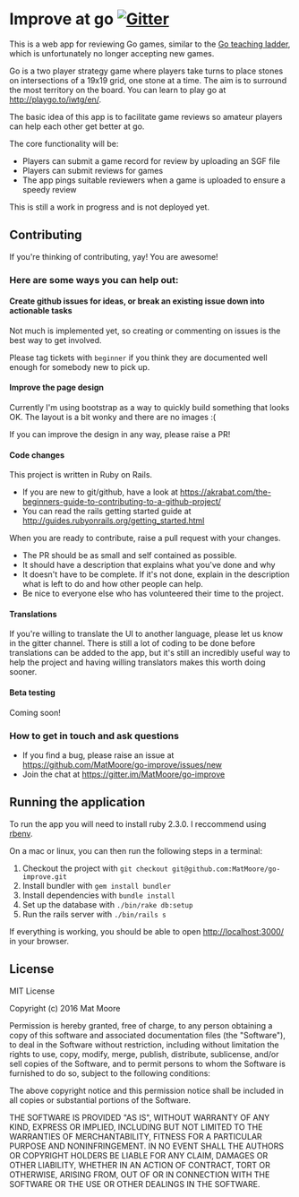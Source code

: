 # Improve at go [![Gitter](https://badges.gitter.im/MatMoore/go-improve.svg)](https://gitter.im/MatMoore/go-improve?utm_source=badge&utm_medium=badge&utm_campaign=pr-badge)

This is a web app for reviewing Go games, similar to the [Go teaching ladder](https://gtl.xmp.net/), which is unfortunately no longer accepting new games.

Go is a two player strategy game where players take turns to place stones on intersections of a 19x19 grid, one stone at a time. The aim is to surround the most territory on the board. You can learn to play go at <http://playgo.to/iwtg/en/>.

The basic idea of this app is to facilitate game reviews so amateur players can help each other get better at go.

The core functionality will be:

* Players can submit a game record for review by uploading an SGF file
* Players can submit reviews for games
* The app pings suitable reviewers when a game is uploaded to ensure a speedy review

This is still a work in progress and is not deployed yet.

## Contributing

If you're thinking of contributing, yay! You are awesome!

### Here are some ways you can help out:

#### Create github issues for ideas, or break an existing issue down into actionable tasks

Not much is implemented yet, so creating or commenting on issues is the best way to get involved.

Please tag tickets with `beginner` if you think they are documented well enough for somebody new to pick up.

#### Improve the page design

Currently I'm using bootstrap as a way to quickly build something that looks OK. The layout is a bit wonky and there are no images :(

If you can improve the design in any way, please raise a PR!

#### Code changes

This project is written in Ruby on Rails.

* If you are new to git/github, have a look at https://akrabat.com/the-beginners-guide-to-contributing-to-a-github-project/
* You can read the rails getting started guide at http://guides.rubyonrails.org/getting_started.html

When you are ready to contribute, raise a pull request with your changes.

* The PR should be as small and self contained as possible.
* It should have a description that explains what you've done and why
* It doesn't have to be complete. If it's not done, explain in the description what is left to do and how other people can help.
* Be nice to everyone else who has volunteered their time to the project.

#### Translations

If you're willing to translate the UI to another language, please let us know in the gitter channel. There is still a lot of coding to be done before translations can be added to the app, but it's still an incredibly useful way to help the project and having willing translators makes this worth doing sooner.

#### Beta testing

Coming soon!

### How to get in touch and ask questions

* If you find a bug, please raise an issue at https://github.com/MatMoore/go-improve/issues/new
* Join the chat at https://gitter.im/MatMoore/go-improve

## Running the application

To run the app you will need to install ruby 2.3.0. I reccommend using [rbenv](https://github.com/rbenv/rbenv#installation).

On a mac or linux, you can then run the following steps in a terminal:

1. Checkout the project with `git checkout git@github.com:MatMoore/go-improve.git`
2. Install bundler with `gem install bundler`
3. Install dependencies with `bundle install`
5. Set up the database with `./bin/rake db:setup`
4. Run the rails server with `./bin/rails s`

If everything is working, you should be able to open <http://localhost:3000/> in your browser.

## License

MIT License

Copyright (c) 2016 Mat Moore

Permission is hereby granted, free of charge, to any person obtaining a copy
of this software and associated documentation files (the "Software"), to deal
in the Software without restriction, including without limitation the rights
to use, copy, modify, merge, publish, distribute, sublicense, and/or sell
copies of the Software, and to permit persons to whom the Software is
furnished to do so, subject to the following conditions:

The above copyright notice and this permission notice shall be included in all
copies or substantial portions of the Software.

THE SOFTWARE IS PROVIDED "AS IS", WITHOUT WARRANTY OF ANY KIND, EXPRESS OR
IMPLIED, INCLUDING BUT NOT LIMITED TO THE WARRANTIES OF MERCHANTABILITY,
FITNESS FOR A PARTICULAR PURPOSE AND NONINFRINGEMENT. IN NO EVENT SHALL THE
AUTHORS OR COPYRIGHT HOLDERS BE LIABLE FOR ANY CLAIM, DAMAGES OR OTHER
LIABILITY, WHETHER IN AN ACTION OF CONTRACT, TORT OR OTHERWISE, ARISING FROM,
OUT OF OR IN CONNECTION WITH THE SOFTWARE OR THE USE OR OTHER DEALINGS IN THE
SOFTWARE.
